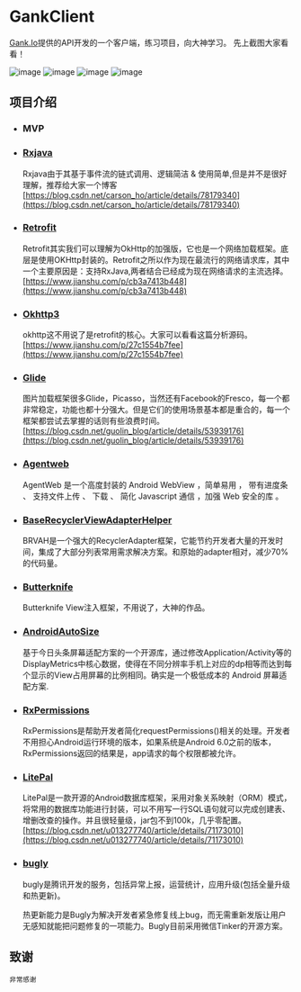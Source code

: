 # GankClient
[Gank.Io](http://gank.io/)提供的API开发的一个客户端，练习项目，向大神学习。
先上截图大家看看！

![image](https://github.com/youbec/GankClient/blob/master/images/m.jpg)
![image](https://github.com/youbec/GankClient/blob/master/images/3.jpg)
![image](https://github.com/youbec/GankClient/blob/master/images/2.jpg)
![image](https://github.com/youbec/GankClient/blob/master/images/4.jpg)

## 项目介绍

* ### MVP

* ### [Rxjava](https://github.com/ReactiveX/RxJava)

	Rxjava由于其基于事件流的链式调用、逻辑简洁 & 使用简单,但是并不是很好理解，推荐给大家一个博客
	[https://blog.csdn.net/carson_ho/article/details/78179340](https://blog.csdn.net/carson_ho/article/details/78179340)

* ### [Retrofit](https://github.com/square/retrofit)

	Retrofit其实我们可以理解为OkHttp的加强版，它也是一个网络加载框架。底层是使用OKHttp封装的。Retrofit之所以作为现在最流行的网络请求库，其中一个主要原因是：支持RxJava,两者结合已经成为现在网络请求的主流选择。
[https://www.jianshu.com/p/cb3a7413b448](https://www.jianshu.com/p/cb3a7413b448)

* ### [Okhttp3](https://github.com/square/okhttp)

	okhttp这不用说了是retrofit的核心。大家可以看看这篇分析源码。[https://www.jianshu.com/p/27c1554b7fee](https://www.jianshu.com/p/27c1554b7fee)

* ### [Glide](https://github.com/bumptech/glide)

	图片加载框架很多Glide，Picasso，当然还有Facebook的Fresco，每一个都非常稳定，功能也都十分强大。但是它们的使用场景基本都是重合的，每一个框架都尝试去掌握的话则有些浪费时间。[https://blog.csdn.net/guolin_blog/article/details/53939176](https://blog.csdn.net/guolin_blog/article/details/53939176)

* ### [Agentweb](https://github.com/Justson/AgentWeb)

	 AgentWeb 是一个高度封装的 Android WebView ，简单易用 ， 带有进度条 、 支持文件上传 、 下载 、 简化 Javascript 通信 ，加强 Web 安全的库 。

* ### [BaseRecyclerViewAdapterHelper](https://github.com/CymChad/BaseRecyclerViewAdapterHelper)

	BRVAH是一个强大的RecyclerAdapter框架，它能节约开发者大量的开发时间，集成了大部分列表常用需求解决方案。和原始的adapter相对，减少70%的代码量。

* ### [Butterknife](https://github.com/JakeWharton/butterknife)

	Butterknife View注入框架，不用说了，大神的作品。

* ### [AndroidAutoSize](https://github.com/JessYanCoding/AndroidAutoSize)

	基于今日头条屏幕适配方案的一个开源库，通过修改Application/Activity等的DisplayMetrics中核心数据，使得在不同分辨率手机上对应的dp相等而达到每个显示的View占用屏幕的比例相同。确实是一个极低成本的 Android 屏幕适配方案.

* ### [RxPermissions](https://github.com/tbruyelle/RxPermissions)

	RxPermissions是帮助开发者简化requestPermissions()相关的处理。开发者不用担心Android运行环境的版本，如果系统是Android 6.0之前的版本，RxPermissions返回的结果是，app请求的每个权限都被允许。 

* ### [LitePal](https://github.com/LitePalFramework/LitePal)

	LitePal是一款开源的Android数据库框架，采用对象关系映射（ORM）模式，将常用的数据库功能进行封装，可以不用写一行SQL语句就可以完成创建表、增删改查的操作。并且很轻量级，jar包不到100k，几乎零配置。[https://blog.csdn.net/u013277740/article/details/71173010](https://blog.csdn.net/u013277740/article/details/71173010)

* ### [bugly](https://bugly.qq.com/)

	bugly是腾讯开发的服务，包括异常上报，运营统计，应用升级(包括全量升级和热更新)。
	
	热更新能力是Bugly为解决开发者紧急修复线上bug，而无需重新发版让用户无感知就能把问题修复的一项能力。Bugly目前采用微信Tinker的开源方案。

## 致谢
	
    非常感谢


